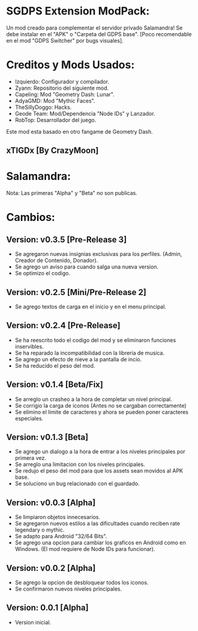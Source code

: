 # SGDPS Extension ModPack: #
Un mod creado para complementar el servidor privado Salamandra! Se debe instalar en el "APK" o "Carpeta del GDPS base". [Poco recomendable en el mod "GDPS Switcher" por bugs visuales].

# Creditos y Mods Usados: #
- Izquierdo: Configurador y compilador.
- Zyann: Repositorio del siguiente mod.
- Capeling: Mod "Geometry Dash: Lunar".
- AdyaGMD: Mod "Mythic Faces".
- TheSillyDoggo: Hacks.
- Geode Team: Mod/Dependencia "Node IDs" y Lanzador.
- RobTop: Desarrollador del juego.

Este mod esta basado en otro fangame de Geometry Dash.
## xTIGDx [By CrazyMoon] ##

# Salamandra: #
Nota: Las primeras "Alpha" y "Beta" no son publicas.

# Cambios: #

## Version: v0.3.5 [Pre-Release 3] ##
- Se agregaron nuevas insignias exclusivas para los perfiles. (Admin, Creador de Contenido, Donador).
- Se agrego un aviso para cuando salga una nueva version.
- Se optimizo el codigo.

## Version: v0.2.5 [Mini/Pre-Release 2] ##
- Se agrego textos de carga en el inicio y en el menu principal.

## Version: v0.2.4 [Pre-Release] ##
- Se ha reescrito todo el codigo del mod y se eliminaron funciones inservibles.
- Se ha reparado la incompatibilidad con la libreria de musica.
- Se agrego un efecto de nieve a la pantalla de incio.
- Se ha reducido el peso del mod.

## Version: v0.1.4 [Beta/Fix] ##
- Se arreglo un crasheo a la hora de completar un nivel principal.
- Se corrigio la carga de iconos (Antes no se cargaban correctamente)
- Se elimino el limite de caracteres y ahora se pueden poner caracteres especiales.

## Version: v0.1.3 [Beta] ##
- Se agrego un dialogo a la hora de entrar a los niveles principales por primera vez.
- Se arreglo una limitacion con los niveles principales.
- Se redujo el peso del mod para que los assets sean movidos al APK base.
- Se soluciono un bug relacionado con el guardado.

## Version: v0.0.3 [Alpha] ##
- Se limpiaron objetos innecesarios.
- Se agregaron nuevos estilos a las dificultades cuando reciben rate legendary o mythic.
- Se adapto para Android "32/64 Bits".
- Se agrego una opcion para cambiar los graficos en Android como en Windows. (El mod requiere de Node IDs para funcionar).

## Version: v0.0.2 [Alpha] ##
- Se agrego la opcion de desbloquear todos los iconos.
- Se confirmaron nuevos niveles principales.

## Version: 0.0.1 [Alpha] ##
- Version inicial.
